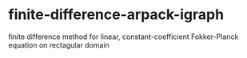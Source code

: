 # finite-difference-arpack-igraph
finite difference method for linear, constant-coefficient Fokker-Planck equation on rectagular domain
